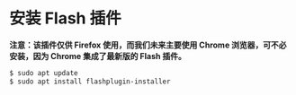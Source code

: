 # 安装 Flash 插件

**注意：该插件仅供 Firefox 使用，而我们未来主要使用 Chrome 浏览器，可不必安装，因为 Chrome 集成了最新版的 Flash 插件。**

```bash
$ sudo apt update
$ sudo apt install flashplugin-installer
```
